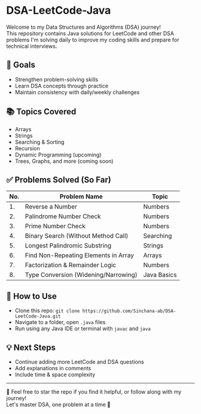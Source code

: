 # DSA-LeetCode-Java

Welcome to my Data Structures and Algorithms (DSA) journey!  
This repository contains Java solutions for LeetCode and other DSA problems I'm solving daily to improve my coding skills and prepare for technical interviews.

## 🧠 Goals
- Strengthen problem-solving skills
- Learn DSA concepts through practice
- Maintain consistency with daily/weekly challenges

## 📚 Topics Covered
- Arrays
- Strings
- Searching & Sorting
- Recursion
- Dynamic Programming (upcoming)
- Trees, Graphs, and more (coming soon)

## ✅ Problems Solved (So Far)
| No. | Problem Name                          | Topic         |
|-----|----------------------------------------|---------------|
| 1.  | Reverse a Number                      | Numbers       |
| 2.  | Palindrome Number Check               | Numbers       |
| 3.  | Prime Number Check                    | Numbers       |
| 4.  | Binary Search (Without Method Call)   | Searching     |
| 5.  | Longest Palindromic Substring         | Strings       |
| 6.  | Find Non-Repeating Elements in Array  | Arrays        |
| 7.  | Factorization & Remainder Logic       | Numbers       |
| 8.  | Type Conversion (Widening/Narrowing)  | Java Basics   |

## 🚀 How to Use
- Clone this repo: `git clone https://github.com/Sinchana-ab/DSA-LeetCode-Java.git`
- Navigate to a folder, open `.java` files
- Run using any Java IDE or terminal with `javac` and `java`

## 💡 Next Steps
- Continue adding more LeetCode and DSA questions
- Add explanations in comments
- Include time & space complexity

---

📌 Feel free to star the repo if you find it helpful, or follow along with my journey!  
Let's master DSA, one problem at a time 💪
